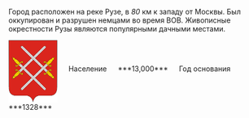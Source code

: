 <!--2021-11-28 14:21:01-->
Город расположен на реке Рузе, в *80* км к западу от Москвы. 
Был оккупирован и разрушен немцами во время ВОВ.
Живописные окрестности Рузы являются популярными дачными местами.

<span class="dt">
  <img src="Ruza.png" align="middle" width="96px"> &emsp; 
<span class="dtc">
  Население &emsp; ***13,000*** &emsp;
  Год&nbsp;основания &emsp; ***1328***
</span>
</span>